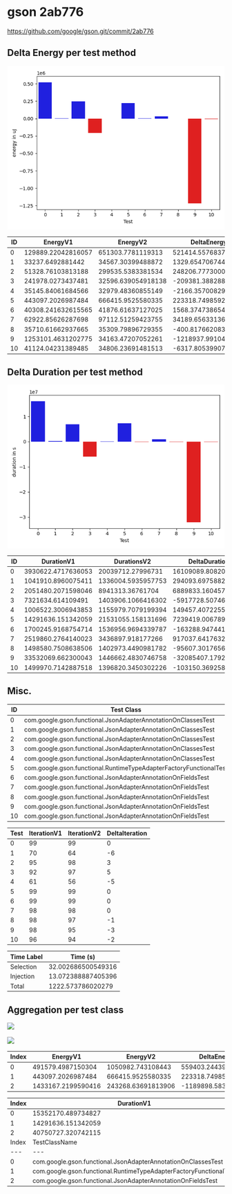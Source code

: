 # gson 2ab776


https://github.com/google/gson.git/commit/2ab776



## Delta Energy per test method

![](./gson_delta_energy_0_v.png)


| ID | EnergyV1 | EnergyV2 | DeltaEnergy |
| --- | --- | --- | --- |
| 0 | 129889.22042816057 | 651303.7781119313 | 521414.5576837707 |
| 1 | 33237.6492881442 | 34567.30399488872 | 1329.6547067445208 |
| 2 | 51328.76103813188 | 299535.5383381534 | 248206.7773000215 |
| 3 | 241978.0273437481 | 32596.639054918138 | -209381.38828882997 |
| 4 | 35145.84061684566 | 32979.48360855149 | -2166.357008294166 |
| 5 | 443097.2026987484 | 666415.9525580335 | 223318.74985928513 |
| 6 | 40308.241632615565 | 41876.61637127025 | 1568.374738654682 |
| 7 | 62922.85626287698 | 97112.51259423755 | 34189.656331360566 |
| 8 | 35710.61662937665 | 35309.79896729355 | -400.8176620831 |
| 9 | 1253101.4631202775 | 34163.47207052261 | -1218937.991049755 |
| 10 | 41124.04231389485 | 34806.23691481513 | -6317.805399079727 |

## Delta Duration per test method

![](./gson_delta_duration_0_v.png)


| ID | DurationV1 | DurationsV2 | DeltaDuration |
| --- | --- | --- | --- |
| 0 | 3930622.4717636053 | 20039712.27996731 | 16109089.808203707 |
| 1 | 1041910.8960075411 | 1336004.5935957753 | 294093.6975882342 |
| 2 | 2051480.2071598046 | 8941313.36761704 | 6889833.160457237 |
| 3 | 7321634.614109491 | 1403906.1066416302 | -5917728.50746786 |
| 4 | 1006522.3006943853 | 1155979.7079199394 | 149457.4072255541 |
| 5 | 14291636.151342059 | 21531055.158131696 | 7239419.006789638 |
| 6 | 1700245.9168754714 | 1536956.9694339787 | -163288.9474414927 |
| 7 | 2519860.2764140023 | 3436897.918177266 | 917037.6417632638 |
| 8 | 1498580.7508638506 | 1402973.4490981782 | -95607.3017656724 |
| 9 | 33532069.662300043 | 1446662.4830746758 | -32085407.179225367 |
| 10 | 1499970.7142887518 | 1396820.3450302226 | -103150.36925852927 |

## Misc.

| ID | Test Class | Test Method |
| --- | --- | --- |
| 0 | com.google.gson.functional.JsonAdapterAnnotationOnClassesTest | testJsonAdapterInvoked |
| 1 | com.google.gson.functional.JsonAdapterAnnotationOnClassesTest | testRegisteredDeserializerOverridesJsonAdapter |
| 2 | com.google.gson.functional.JsonAdapterAnnotationOnClassesTest | testRegisteredSerializerOverridesJsonAdapter |
| 3 | com.google.gson.functional.JsonAdapterAnnotationOnClassesTest | testJsonAdapterFactoryInvoked |
| 4 | com.google.gson.functional.JsonAdapterAnnotationOnClassesTest | testIncorrectTypeAdapterFails |
| 5 | com.google.gson.functional.RuntimeTypeAdapterFactoryFunctionalTest | testSubclassesAutomaticallySerialzed |
| 6 | com.google.gson.functional.JsonAdapterAnnotationOnFieldsTest | testClassAnnotationAdapterFactoryTakesPrecedenceOverDefault |
| 7 | com.google.gson.functional.JsonAdapterAnnotationOnFieldsTest | testClassAnnotationAdapterTakesPrecedenceOverDefault |
| 8 | com.google.gson.functional.JsonAdapterAnnotationOnFieldsTest | testFieldAnnotationTakesPrecedenceOverClassAnnotation |
| 9 | com.google.gson.functional.JsonAdapterAnnotationOnFieldsTest | testJsonAdapterInvokedOnlyForAnnotatedFields |
| 10 | com.google.gson.functional.JsonAdapterAnnotationOnFieldsTest | testFieldAnnotationTakesPrecedenceOverRegisteredTypeAdapter |


| Test | IterationV1 | IterationV2 | DeltaIteration |
| --- | --- | --- | --- |
| 0 | 99 | 99 | 0 |
| 1 | 70 | 64 | -6 |
| 2 | 95 | 98 | 3 |
| 3 | 92 | 97 | 5 |
| 4 | 61 | 56 | -5 |
| 5 | 99 | 99 | 0 |
| 6 | 99 | 99 | 0 |
| 7 | 98 | 98 | 0 |
| 8 | 98 | 97 | -1 |
| 9 | 98 | 95 | -3 |
| 10 | 96 | 94 | -2 |



| Time Label | Time (s) |
| --- | --- |
| Selection | 32.002686500549316 |
| Injection | 13.072388887405396 |
| Total | 1222.573786020279 |


## Aggregation per test class


![](./gson.png)

![](./gson_delta_1_v.png)

| Index | EnergyV1 | EnergyV2 | DeltaEnergy |
| --- | --- | --- | --- |
| 0 | 491579.4987150304 | 1050982.743108443 | 559403.2443934126 |
| 1 | 443097.2026987484 | 666415.9525580335 | 223318.74985928513 |
| 2 | 1433167.2199590416 | 243268.63691813906 | -1189898.5830409024 |

| Index | DurationV1 | DurationsV2 | DeltaDuration |
| --- | --- | --- | --- |
| 0 | 15352170.489734827 | 32876916.0557417 | 17524745.566006877 |
| 1 | 14291636.151342059 | 21531055.158131696 | 7239419.006789638 |
| 2 | 40750727.320742115 | 9220311.164814321 | -31530416.155927792 |
| Index | TestClassName | #Tests |
| --- | --- | --- |
| 0 | com.google.gson.functional.JsonAdapterAnnotationOnClassesTest | 5 |
| 1 | com.google.gson.functional.RuntimeTypeAdapterFactoryFunctionalTest | 1 |
| 2 | com.google.gson.functional.JsonAdapterAnnotationOnFieldsTest | 5 |
